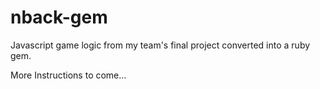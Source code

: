 nback-gem
=========

Javascript game logic from my team's final project converted into a ruby gem.

More Instructions to come...
